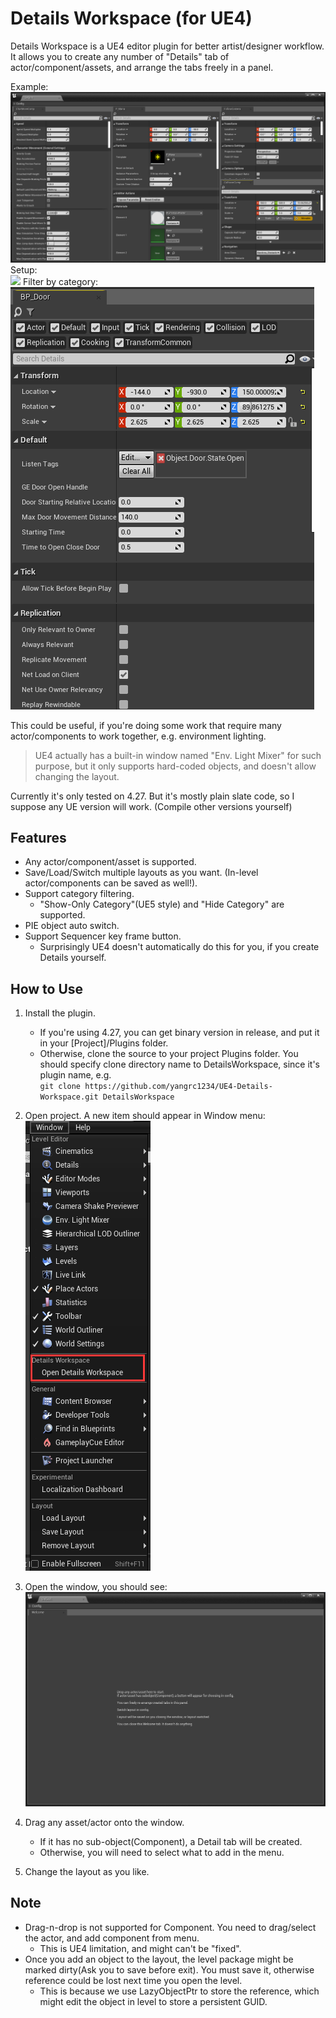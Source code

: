 ﻿# Details Workspace (for UE4)
Details Workspace is a UE4 editor plugin for better artist/designer workflow.    
It allows you to create any number of "Details" tab of actor/component/assets, and arrange the tabs freely in a panel.  

Example:  
![](Images/Example0.png)  
Setup:  
![](Images/Animated.gif)
Filter by category:  
![](Images/CategoryFilter.gif)

This could be useful, if you're doing some work that require many actor/components to work together, e.g. environment lighting.  

> UE4 actually has a built-in window named "Env. Light Mixer" for such purpose, but it only supports hard-coded objects, and doesn't allow changing the layout.  
 
Currently it's only tested on 4.27. But it's mostly plain slate code, so I suppose any UE version will work. (Compile other versions yourself)

## Features  
* Any actor/component/asset is supported.  
* Save/Load/Switch multiple layouts as you want. (In-level actor/components can be saved as well!).   
* Support category filtering. 
    * "Show-Only Category"(UE5 style) and "Hide Category" are supported.  
* PIE object auto switch.  
* Support Sequencer key frame button.  
    * Surprisingly UE4 doesn't automatically do this for you, if you create Details yourself.  

## How to Use  

1. Install the plugin.
    * If you're using 4.27, you can get binary version in release, and put it in your \[Project\]/Plugins folder.  
    * Otherwise, clone the source to your project Plugins folder. You should specify clone directory name to DetailsWorkspace, since it's plugin name, e.g.   
    `git clone https://github.com/yangrc1234/UE4-Details-Workspace.git DetailsWorkspace`

2. Open project. A new item should appear in Window menu:    
![](Images/WhereToOpen.png)

3. Open the window, you should see:  
![](Images/FirstOpen.png)  

4. Drag any asset/actor onto the window.
    * If it has no sub-object(Component), a Detail tab will be created.  
    * Otherwise, you will need to select what to add in the menu.   
    
5. Change the layout as you like.


## Note  
* Drag-n-drop is not supported for Component. You need to drag/select the actor, and add component from menu.
   * This is UE4 limitation, and might can't be "fixed".  
* Once you add an object to the layout, the level package might be marked dirty(Ask you to save before exit). You must save it, otherwise reference could be lost next time you open the level.     
    * This is because we use LazyObjectPtr to store the reference, which might edit the object in level to store a persistent GUID. 